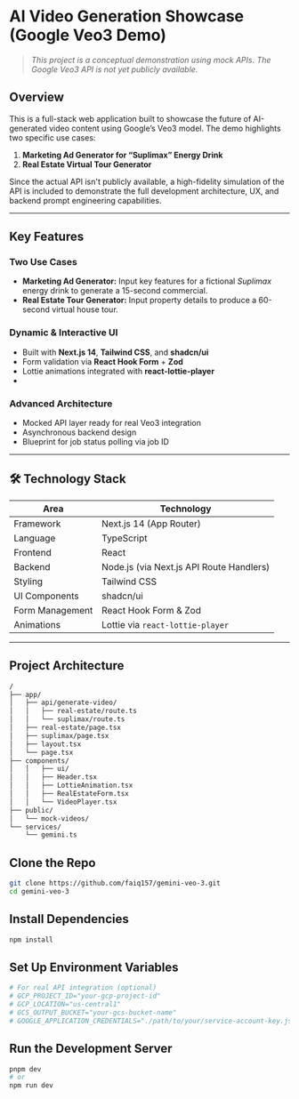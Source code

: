 # AI Video Generation Showcase (Google Veo3 Demo)

>  *This project is a conceptual demonstration using mock APIs. The Google Veo3 API is not yet publicly available.*

## Overview

This is a full-stack web application built to showcase the future of AI-generated video content using Google’s Veo3 model. The demo highlights two specific use cases:

1. **Marketing Ad Generator for “Suplimax” Energy Drink**
2. **Real Estate Virtual Tour Generator**

Since the actual API isn't publicly available, a high-fidelity simulation of the API is included to demonstrate the full development architecture, UX, and backend prompt engineering capabilities.

---

##  Key Features

###  Two Use Cases
- **Marketing Ad Generator:** Input key features for a fictional *Suplimax* energy drink to generate a 15-second commercial.
- **Real Estate Tour Generator:** Input property details to produce a 60-second virtual house tour.

###  Dynamic & Interactive UI
- Built with **Next.js 14**, **Tailwind CSS**, and **shadcn/ui**
- Form validation via **React Hook Form** + **Zod**
- Lottie animations integrated with **react-lottie-player**
- 
###  Advanced Architecture
- Mocked API layer ready for real Veo3 integration
- Asynchronous backend design
- Blueprint for job status polling via job ID

---

## 🛠️ Technology Stack

| Area              | Technology                            |
|-------------------|----------------------------------------|
| Framework         | Next.js 14 (App Router)                |
| Language          | TypeScript                             |
| Frontend          | React                                  |
| Backend           | Node.js (via Next.js API Route Handlers)|
| Styling           | Tailwind CSS                           |
| UI Components     | shadcn/ui                              |
| Form Management   | React Hook Form & Zod                  |
| Animations        | Lottie via `react-lottie-player`       |
                           

---

##  Project Architecture

```bash
/
├── app/
│   ├── api/generate-video/
│   │   ├── real-estate/route.ts
│   │   └── suplimax/route.ts
│   ├── real-estate/page.tsx
│   ├── suplimax/page.tsx
│   ├── layout.tsx
│   └── page.tsx
├── components/
│   │   ├── ui/
│   │   ├── Header.tsx
│   │   ├── LottieAnimation.tsx
│   │   ├── RealEstateForm.tsx
│   │   └── VideoPlayer.tsx
├── public/
│   └── mock-videos/
└── services/
    └── gemini.ts
```

## Clone the Repo
```bash
git clone https://github.com/faiq157/gemini-veo-3.git
cd gemini-veo-3
```
## Install Dependencies
```bash 
npm install 
```
## Set Up Environment Variables

```bash 
# For real API integration (optional)
# GCP_PROJECT_ID="your-gcp-project-id"
# GCP_LOCATION="us-central1"
# GCS_OUTPUT_BUCKET="your-gcs-bucket-name"
# GOOGLE_APPLICATION_CREDENTIALS="./path/to/your/service-account-key.json"
```

## Run the Development Server
```bash
pnpm dev
# or
npm run dev
